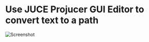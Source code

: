 # Use JUCE Projucer GUI Editor to convert text to a path

![Screenshot](https://github.com/remberg/juce_workflow_tips/blob/master/resources/TextToPath.gif)
